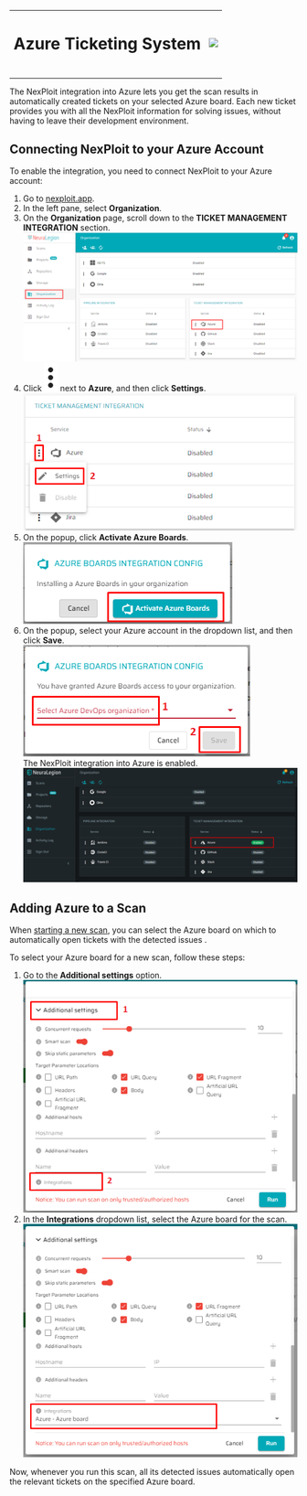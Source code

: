<table style="width:100%" >
  <tr>
    <td>
      <h1> Azure Ticketing System <h1>
    </td>
    <td>
      <img src="guide/pipeline-integration/ticketing-systems/media/azure/Integration_logo_example.png" height="100"></img>
    </td>
  </tr>
</table>

The NexPloit integration into Azure lets you get the scan results in automatically created tickets on your selected Azure board.  Each new ticket provides you with all the NexPloit information for solving issues, without having to leave their development environment.

## Connecting NexPloit to your Azure Account
To enable the integration, you need to connect NexPloit to your Azure account:
1. Go to [nexploit.app](https://nexploit.app).
2. In the left pane, select **Organization**. 
3. On the **Organization** page, scroll down to the **TICKET MANAGEMENT INTEGRATION** section. \
![azure-option](media/azure/azure-option.png ':size=45%')
4. Click ![dots-button](media/jira/dots-button.png ':size=1%') next to **Azure**, and then click **Settings**.\
![icon-settings](media/azure/icon-settings.png ':size=45%')
5. On the popup, click **Activate Azure Boards**.\
![activate-azure-boards](media/azure/activate-azure-boards.png ':size=45%')
6. On the popup, select your Azure account in the dropdown list, and then click **Save**.\
![select-azure-organization](media/azure/select-azure-rganization.png ':size=45%')\
The NexPloit integration into Azure is enabled. \
![enabled](media/azure/enabled.png ':size=45%')

## Adding Azure to a Scan
When [starting a new scan](guide/np-web-ui/scanning/creating-new-scan.md), you can select the Azure board on which to automatically open tickets with the detected issues . 

To select your Azure board for a new scan, follow these steps:
1. Go to the **Additional settings** option.\
![additional-settings](media/azure/additional-setttings.png ':size=45%')
2. In the **Integrations** dropdown list, select the Azure board for the scan.\
![selected-azure-board](media/azure/selected-azure-board.png ':size=45%')

Now, whenever you run this scan, all its detected issues automatically open the relevant tickets on the specified Azure board.
